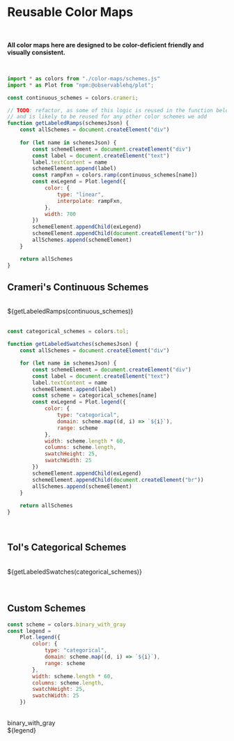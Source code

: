 # Reusable Color Maps

<br/>

**All color maps here are designed to be color-deficient friendly and visually consistent.**

<br/>

```js
import * as colors from "./color-maps/schemes.js"
import * as Plot from "npm:@observablehq/plot";

const continuous_schemes = colors.crameri;

// TODO: refactor, as some of this logic is reused in the function below as well
// and is likely to be reused for any other color schemes we add
function getLabeledRamps(schemesJson) {
    const allSchemes = document.createElement("div")
    
    for (let name in schemesJson) {
        const schemeElement = document.createElement("div")
        const label = document.createElement("text")
        label.textContent = name
        schemeElement.append(label)
        const rampFxn = colors.ramp(continuous_schemes[name])
        const exLegend = Plot.legend({
            color: {
                type: "linear",
                interpolate: rampFxn,
            },
            width: 700
        })
        schemeElement.appendChild(exLegend)
        schemeElement.appendChild(document.createElement("br"))
        allSchemes.append(schemeElement)
    }

    return allSchemes
}
```

## Crameri's Continuous Schemes

</br>
<div>${getLabeledRamps(continuous_schemes)}</div>
</br>

```js
const categorical_schemes = colors.tol;

function getLabeledSwatches(schemesJson) {
    const allSchemes = document.createElement("div")

    for (let name in schemesJson) {
        const schemeElement = document.createElement("div")
        const label = document.createElement("text")
        label.textContent = name
        schemeElement.append(label)
        const scheme = categorical_schemes[name]
        const exLegend = Plot.legend({
            color: {
                type: "categorical",
                domain: scheme.map((d, i) => `${i}`),
                range: scheme
            },
            width: scheme.length * 60,
            columns: scheme.length,
            swatchHeight: 25,
            swatchWidth: 25
        })
        schemeElement.appendChild(exLegend)
        schemeElement.appendChild(document.createElement("br"))
        allSchemes.append(schemeElement)
    }
    
    return allSchemes
}
```

</br>

## Tol's Categorical Schemes

</br>
<div>${getLabeledSwatches(categorical_schemes)}</div>
</br>

</br>

## Custom Schemes

```js
const scheme = colors.binary_with_gray
const legend = 
    Plot.legend({
        color: {
            type: "categorical",
            domain: scheme.map((d, i) => `${i}`),
            range: scheme
        },
        width: scheme.length * 60,
        columns: scheme.length,
        swatchHeight: 25,
        swatchWidth: 25
    })
```

</br>
<div>
    <text>binary_with_gray</text>
    <div>${legend}</div>
</div>